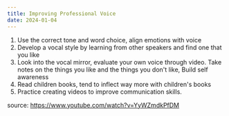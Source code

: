 ```yaml
---
title: Improving Professional Voice
date: 2024-01-04
---
```

1. Use the correct tone and word choice, align emotions with voice
2. Develop a vocal style by learning from other speakers and find one that you like
3. Look into the vocal mirror, evaluate your own voice through video. Take notes on the things you like and the things you don't like, Build self awareness
4. Read children books, tend to inflect way more with children's books
5. Practice creating videos to improve communication skills.

source:
https://www.youtube.com/watch?v=YyWZmdkPfDM